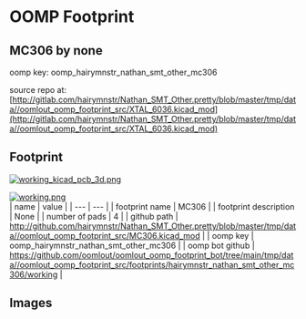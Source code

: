 # OOMP Footprint  
## MC306  by none  
  
oomp key: oomp_hairymnstr_nathan_smt_other_mc306  
  
source repo at: [http://gitlab.com/hairymnstr/Nathan_SMT_Other.pretty/blob/master/tmp/data//oomlout_oomp_footprint_src/XTAL_6036.kicad_mod](http://gitlab.com/hairymnstr/Nathan_SMT_Other.pretty/blob/master/tmp/data//oomlout_oomp_footprint_src/XTAL_6036.kicad_mod)  
## Footprint  
  
[![working_kicad_pcb_3d.png](working_kicad_pcb_3d_600.png)](working_kicad_pcb_3d.png)  
  
[![working.png](working_600.png)](working.png)  
| name | value | 
| --- | --- | 
| footprint name | MC306 | 
| footprint description | None | 
| number of pads | 4 | 
| github path | http://github.com/hairymnstr/Nathan_SMT_Other.pretty/blob/master/tmp/data//oomlout_oomp_footprint_src/MC306.kicad_mod | 
| oomp key | oomp_hairymnstr_nathan_smt_other_mc306 | 
| oomp bot github | https://github.com/oomlout/oomlout_oomp_footprint_bot/tree/main/tmp/data//oomlout_oomp_footprint_src/footprints/hairymnstr_nathan_smt_other_mc306/working | 
## Images  
